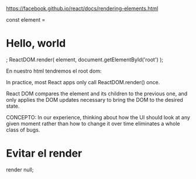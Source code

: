 https://facebook.github.io/react/docs/rendering-elements.html

const element = <h1>Hello, world</h1>;
ReactDOM.render(
  element,
  document.getElementById('root')
);

En nuestro html tendremos el root dom:
<div id="root"></div>


In practice, most React apps only call ReactDOM.render() once.

React DOM compares the element and its children to the previous one, and only applies the DOM updates necessary to bring the DOM to the desired state.

CONCEPTO: In our experience, thinking about how the UI should look at any given moment rather than how to change it over time eliminates a whole class of bugs.


# Evitar el render
render null;
